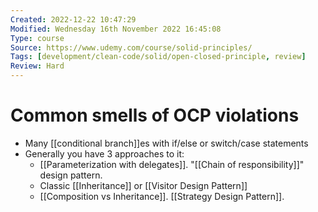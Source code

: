 ```yaml
---
Created: 2022-12-22 10:47:29
Modified: Wednesday 16th November 2022 16:45:08
Type: course
Source: https://www.udemy.com/course/solid-principles/
Tags: [development/clean-code/solid/open-closed-principle, review]
Review: Hard
---
```


# Common smells of OCP violations

- Many [[conditional branch]]es with if/else or switch/case statements
- Generally you have 3 approaches to it:
    - [[Parameterization with delegates]]. "[[Chain of responsibility]]" design pattern.
    - Classic [[Inheritance]] or [[Visitor Design Pattern]]
    - [[Composition vs Inheritance]]. [[Strategy Design Pattern]].

